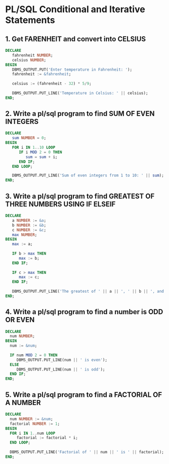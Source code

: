 # PL/SQL Conditional and Iterative Statements

## 1. Get FARENHEIT and convert into CELSIUS

``` sql
DECLARE
   fahrenheit NUMBER;
   celsius NUMBER;
BEGIN
   DBMS_OUTPUT.PUT('Enter temperature in Fahrenheit: ');
   fahrenheit := &fahrenheit;
   
   celsius := (fahrenheit - 32) * 5/9;
   
   DBMS_OUTPUT.PUT_LINE('Temperature in Celsius: ' || celsius);
END;
```

## 2. Write a pl/sql program to find SUM OF EVEN INTEGERS

``` sql
DECLARE
   sum NUMBER = 0;
BEGIN
   FOR i IN 1..10 LOOP
      IF i MOD 2 = 0 THEN
         sum = sum + i;
      END IF;
   END LOOP;

   DBMS_OUTPUT.PUT_LINE('Sum of even integers from 1 to 10: ' || sum);
END;
```

## 3. Write a pl/sql program to find GREATEST OF THREE NUMBERS USING IF ELSEIF

``` sql
DECLARE
   a NUMBER := &a;
   b NUMBER := &b;
   c NUMBER := &c;
   max NUMBER;
BEGIN
   max := a;
   
   IF b > max THEN
      max := b;
   END IF;
   
   IF c > max THEN
      max := c;
   END IF;
   
   DBMS_OUTPUT.PUT_LINE('The greatest of ' || a || ', ' || b || ', and ' || c || ' is ' || max);
END;
 ```
 
 ## 4. Write a pl/sql program to find a number is ODD OR EVEN
 
 ``` sql
 DECLARE
   num NUMBER;
BEGIN
   num := &num;
   
   IF num MOD 2 = 0 THEN
      DBMS_OUTPUT.PUT_LINE(num || ' is even');
   ELSE
      DBMS_OUTPUT.PUT_LINE(num || ' is odd');
   END IF;
END;
 ```
 
 ## 5. Write a pl/sql program to find a FACTORIAL OF A NUMBER
 
 ``` sql
 DECLARE
   num NUMBER := &num;
   factorial NUMBER := 1;
BEGIN
   FOR i IN 1..num LOOP
      factorial := factorial * i;
   END LOOP;
   
   DBMS_OUTPUT.PUT_LINE('Factorial of ' || num || ' is ' || factorial);
END;
 ```
